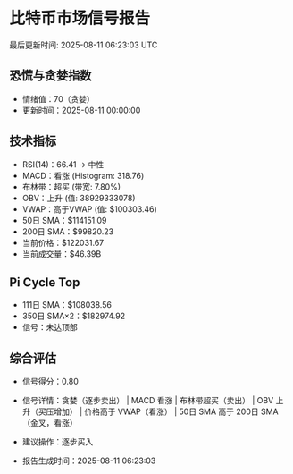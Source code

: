 # 比特币市场信号报告

最后更新时间: 2025-08-11 06:23:03 UTC

## 恐慌与贪婪指数
- 情绪值：70（贪婪）
- 更新时间：2025-08-11 00:00:00

## 技术指标
- RSI(14)：66.41 → 中性
- MACD：看涨 (Histogram: 318.76)
- 布林带：超买 (带宽: 7.80%)
- OBV：上升 (值: 38929333078)
- VWAP：高于VWAP (值: $100303.46)
- 50日 SMA：$114151.09
- 200日 SMA：$99820.23
- 当前价格：$122031.67
- 当前成交量：$46.39B

## Pi Cycle Top
- 111日 SMA：$108038.56
- 350日 SMA×2：$182974.92
- 信号：未达顶部

## 综合评估
- 信号得分：0.80
- 信号详情：贪婪（逐步卖出） | MACD 看涨 | 布林带超买（卖出） | OBV 上升（买压增加） | 价格高于 VWAP（看涨） | 50日 SMA 高于 200日 SMA（金叉，看涨）
- 建议操作：逐步买入

- 报告生成时间：2025-08-11 06:23:03